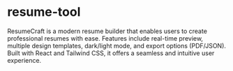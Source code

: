 # resume-tool
ResumeCraft is a modern resume builder that enables users to create professional resumes with ease. Features include real-time preview, multiple design templates, dark/light mode, and export options (PDF/JSON). Built with React and Tailwind CSS, it offers a seamless and intuitive user experience.
